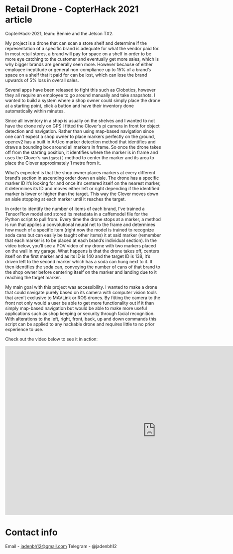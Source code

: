 # Retail Drone - CopterHack 2021 article

CopterHack-2021, team: Bennie and the Jetson TX2.

My project is a drone that can scan a store shelf and determine if the representation of a specific brand is adequate for what the vendor paid for. In most retail stores, a brand will pay for space on a shelf in order to be more eye catching to the customer and eventually get more sales, which is why bigger brands are generally seen more. However because of either employee ineptitude or general non-compliance up to 15% of a brand’s space on a shelf that it paid for can be lost, which can lose the brand upwards of 5% loss in overall sales.

Several apps have been released to fight this such as Clobotics, however they all require an employee to go around manually and take snapshots. I wanted to build a system where a shop owner could simply place the drone at a starting point, click a button and have their inventory done automatically within minutes.

Since all inventory in a shop is usually on the shelves and I wanted to not have the drone rely on GPS I fitted the Clover’s pi camera in front for object detection and navigation. Rather than using map-based navigation since one can’t expect a shop owner to place markers perfectly on the ground, opencv2 has a built in ArUco marker detection method that identifies and draws a bounding box around all markers in frame. So once the drone takes off from the starting position, it identifies where the marker is in frame and uses the Clover’s `navigate()` method to center the marker and its area to place the Clover approximately 1 metre from it.

What’s expected is that the shop owner places markers at every different brand’s section in ascending order down an aisle. The drone has a specific marker ID it’s looking for and once it’s centered itself on the nearest marker, it determines its ID and moves either left or right depending if the identified marker is lower or higher than the target. This way the Clover moves down an aisle stopping at each marker until it reaches the target.

In order to identify the number of items of each brand, I’ve trained a TensorFlow model and stored its metadata in a caffemodel file for the Python script to pull from. Every time the drone stops at a marker, a method is run that applies a convolutional neural net to the frame and determines how much of a specific item (right now the model is trained to recognize soda cans but can easily be taught other items) it at said marker (remember that each marker is to be placed at each brand’s individual section). In the video below, you’ll see a POV video of my drone with two markers placed on the wall in my garage. What happens is that the drone takes off, centers itself on the first marker and as its ID is 140 and the target ID is 138, it’s driven left to the second marker which has a soda can hung next to it. It then identifies the soda can, conveying the number of cans of that brand to the shop owner before centering itself on the marker and landing due to it reaching the target marker.

My main goal with this project was accessibility. I wanted to make a drone that could navigate purely based on its camera with computer vision tools that aren’t exclusive to MAVLink or ROS drones. By fitting the camera to the front not only would a user be able to get more functionality out if it than simply map-based navigation but would be able to make more useful applications such as shop keeping or security through facial recognition. With alterations to the left, right, front, back, up and down commands this script can be applied to any hackable drone and requires little to no prior experience to use.

Check out the video below to see it in action:

<iframe width="966" height="543" src="https://www.youtube.com/embed/jsVY0DM9Sew" frameborder="0" allow="accelerometer; autoplay; encrypted-media; gyroscope; picture-in-picture" allowfullscreen></iframe>

# Contact info

Email - jadenbh12@gmail.com
Telegram - @jadenbh12
